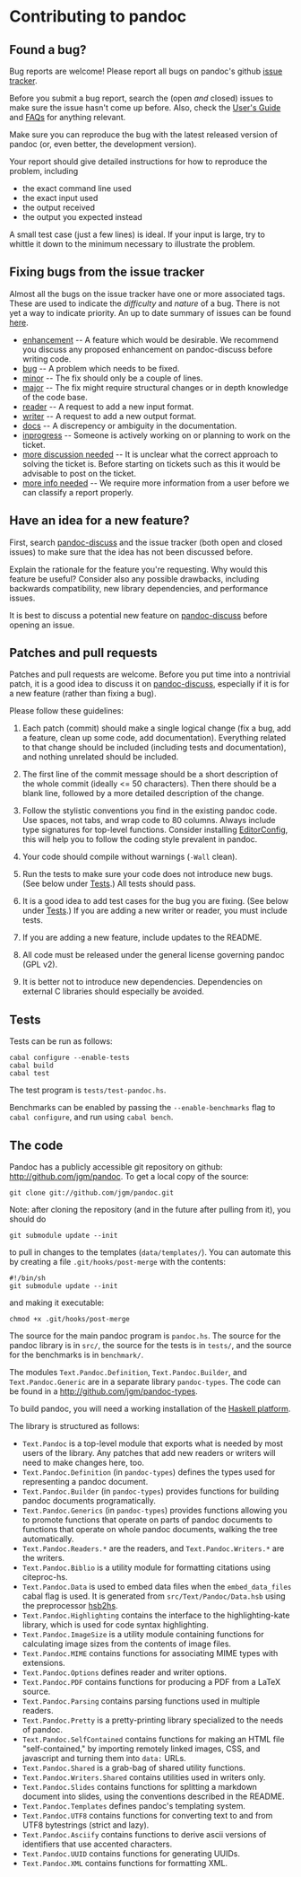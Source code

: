 Contributing to pandoc
======================

Found a bug?
------------

Bug reports are welcome!  Please report all bugs on pandoc's github
[issue tracker].

Before you submit a bug report, search the (open *and* closed) issues to make
sure the issue hasn't come up before. Also, check the [User's Guide] and [FAQs]
for anything relevant.

Make sure you can reproduce the bug with the latest released version of pandoc
(or, even better, the development version).

Your report should give detailed instructions for how to reproduce the problem,
including

  * the exact command line used
  * the exact input used
  * the output received
  * the output you expected instead

A small test case (just a few lines) is ideal.  If your input is large,
try to whittle it down to the minimum necessary to illustrate the problem.

Fixing bugs from the issue tracker
----------------------------------

Almost all the bugs on the issue tracker have one or more associated
tags. These are used to indicate the *difficulty* and *nature* of a
bug. There is not yet a way to indicate priority. An up to date
summary of issues can be found [here](https://github.com/jgm/pandoc/labels).

* [enhancement] -- A feature which would be desirable. We recommend
  you discuss any proposed enhancement on pandoc-discuss before
  writing code.
* [bug] -- A problem which needs to be fixed.
* [minor] -- The fix should only be a couple of lines.
* [major] -- The fix might require structural changes or in depth knowledge of
the code base.
* [reader] -- A request to add a new input format.
* [writer] -- A request to add a new output format.
* [docs]   -- A discrepency or ambiguity in the documentation.
* [inprogress] -- Someone is actively working on or planning to work on the
  ticket.
* [more discussion needed] -- It is unclear what the correct approach
  to solving the ticket is. Before starting on tickets such as this it
  would be advisable to post on the ticket.
* [more info needed] -- We require more information from a user before
  we can classify a report properly.

Have an idea for a new feature?
-------------------------------

First, search [pandoc-discuss] and the issue tracker (both open and closed
issues) to make sure that the idea has not been discussed before.

Explain the rationale for the feature you're requesting.  Why would this
feature be useful?  Consider also any possible drawbacks, including backwards
compatibility, new library dependencies, and performance issues.

It is best to discuss a potential new feature on [pandoc-discuss]
before opening an issue.

Patches and pull requests
-------------------------

Patches and pull requests are welcome.  Before you put time into a nontrivial
patch, it is a good idea to discuss it on [pandoc-discuss], especially if it is
for a new feature (rather than fixing a bug).

Please follow these guidelines:

1.  Each patch (commit) should make a single logical change (fix a bug, add
    a feature, clean up some code, add documentation).  Everything
    related to that change should be included (including tests and
    documentation), and nothing unrelated should be included.

2.  The first line of the commit message should be a short description
    of the whole commit (ideally <= 50 characters).  Then there should
    be a blank line, followed by a more detailed description of the
    change.

3.  Follow the stylistic conventions you find in the existing
    pandoc code.  Use spaces, not tabs, and wrap code to 80 columns.
    Always include type signatures for top-level functions.
    Consider installing [EditorConfig], this will help you to follow the
    coding style prevalent in pandoc.

4.  Your code should compile without warnings (`-Wall` clean).

5.  Run the tests to make sure your code does not introduce new bugs.
    (See below under [Tests](#tests).)  All tests should pass.

6.  It is a good idea to add test cases for the bug you are fixing.  (See
    below under [Tests](#tests).)  If you are adding a new writer or reader,
    you must include tests.

7.  If you are adding a new feature, include updates to the README.

8.  All code must be released under the general license governing pandoc
    (GPL v2).

9.  It is better not to introduce new dependencies.  Dependencies on
    external C libraries should especially be avoided.

Tests
-----

Tests can be run as follows:

    cabal configure --enable-tests
    cabal build
    cabal test

The test program is `tests/test-pandoc.hs`.

Benchmarks can be enabled by passing the `--enable-benchmarks` flag
to `cabal configure`, and run using `cabal bench`.

The code
--------

Pandoc has a publicly accessible git repository on
github: <http://github.com/jgm/pandoc>.  To get a local copy of the source:

    git clone git://github.com/jgm/pandoc.git

Note:  after cloning the repository (and in the future after pulling from it),
you should do

    git submodule update --init

to pull in changes to the templates (`data/templates/`).  You can automate this
by creating a file `.git/hooks/post-merge` with the contents:

    #!/bin/sh
    git submodule update --init

and making it executable:

    chmod +x .git/hooks/post-merge

The source for the main pandoc program is `pandoc.hs`.  The source for
the pandoc library is in `src/`, the source for the tests is in
`tests/`, and the source for the benchmarks is in `benchmark/`.

The modules `Text.Pandoc.Definition`, `Text.Pandoc.Builder`, and
`Text.Pandoc.Generic` are in a separate library `pandoc-types`.  The code can
be found in a <http://github.com/jgm/pandoc-types>.

To build pandoc, you will need a working installation of the
[Haskell platform].

The library is structured as follows:

  - `Text.Pandoc` is a top-level module that exports what is needed
    by most users of the library.  Any patches that add new readers
    or writers will need to make changes here, too.
  - `Text.Pandoc.Definition` (in `pandoc-types`) defines the types
    used for representing a pandoc document.
  - `Text.Pandoc.Builder` (in `pandoc-types`) provides functions for
    building pandoc documents programatically.
  - `Text.Pandoc.Generics` (in `pandoc-types`) provides functions allowing
    you to promote functions that operate on parts of pandoc documents
    to functions that operate on whole pandoc documents, walking the
    tree automatically.
  - `Text.Pandoc.Readers.*` are the readers, and `Text.Pandoc.Writers.*`
    are the writers.
  - `Text.Pandoc.Biblio` is a utility module for formatting citations
    using citeproc-hs.
  - `Text.Pandoc.Data` is used to embed data files when the `embed_data_files`
    cabal flag is used.  It is generated from `src/Text/Pandoc/Data.hsb` using
    the preprocessor [hsb2hs].
  - `Text.Pandoc.Highlighting` contains the interface to the
    highlighting-kate library, which is used for code syntax highlighting.
  - `Text.Pandoc.ImageSize` is a utility module containing functions for
    calculating image sizes from the contents of image files.
  - `Text.Pandoc.MIME` contains functions for associating MIME types
    with extensions.
  - `Text.Pandoc.Options` defines reader and writer options.
  - `Text.Pandoc.PDF` contains functions for producing a PDF from a
    LaTeX source.
  - `Text.Pandoc.Parsing` contains parsing functions used in multiple readers.
  - `Text.Pandoc.Pretty` is a pretty-printing library specialized to
    the needs of pandoc.
  - `Text.Pandoc.SelfContained` contains functions for making an HTML
    file "self-contained," by importing remotely linked images, CSS,
    and javascript and turning them into `data:` URLs.
  - `Text.Pandoc.Shared` is a grab-bag of shared utility functions.
  - `Text.Pandoc.Writers.Shared` contains utilities used in writers only.
  - `Text.Pandoc.Slides` contains functions for splitting a markdown document
    into slides, using the conventions described in the README.
  - `Text.Pandoc.Templates` defines pandoc's templating system.
  - `Text.Pandoc.UTF8` contains functions for converting text to and from
    UTF8 bytestrings (strict and lazy).
  - `Text.Pandoc.Asciify` contains functions to derive ascii versions of
    identifiers that use accented characters.
  - `Text.Pandoc.UUID` contains functions for generating UUIDs.
  - `Text.Pandoc.XML` contains functions for formatting XML.

[pandoc-discuss]: http://groups.google.com/group/pandoc-discuss
[issue tracker]: https://github.com/jgm/pandoc/issues
[User's Guide]: http://pandoc.org/README.html
[FAQs]:  http://pandoc.org/faqs.html
[EditorConfig]: http://editorconfig.org/
[Haskell platform]: http://www.haskell.org/platform/
[hsb2hs]: http://hackage.haskell.org/package/hsb2hs
[enhancement]: https://github.com/jgm/pandoc/labels/enhancement
[bug]: https://github.com/jgm/pandoc/labels/bug
[minor]: https://github.com/jgm/pandoc/labels/Minor
[major]: https://github.com/jgm/pandoc/labels/Major
[reader]: https://github.com/jgm/pandoc/labels/Reader
[writer]: https://github.com/jgm/pandoc/labels/Writer
[docs]: https://github.com/jgm/pandoc/labels/docs
[inprogress]: https://github.com/jgm/pandoc/labels/inprogress
[more discussion needed]: https://github.com/jgm/pandoc/labels/More%20discussion%20needed
[more info needed]: https://github.com/jgm/pandoc/labels/More%20info%20needed
